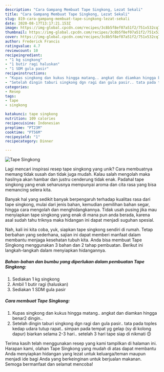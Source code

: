 ```yaml
---
description: "Cara Gampang Membuat Tape Singkong, Lezat Sekali"
title: "Cara Gampang Membuat Tape Singkong, Lezat Sekali"
slug: 819-cara-gampang-membuat-tape-singkong-lezat-sekali
date: 2020-08-17T13:17:21.153Z
image: https://img-global.cpcdn.com/recipes/3c8b5f8ef07a51f2/751x532cq70/tape-singkong-foto-resep-utama.jpg
thumbnail: https://img-global.cpcdn.com/recipes/3c8b5f8ef07a51f2/751x532cq70/tape-singkong-foto-resep-utama.jpg
cover: https://img-global.cpcdn.com/recipes/3c8b5f8ef07a51f2/751x532cq70/tape-singkong-foto-resep-utama.jpg
author: Frederick Francis
ratingvalue: 4.7
reviewcount: 10
recipeingredient:
- "1 kg singkong"
- "1 butir ragi haluskan"
- "1 SDM gula pasir"
recipeinstructions:
- "Kupas singkong dan kukus hingga matang.. angkat dan diamkan hingga benar2 dingin.."
- "Setelah dingin taburi singkong dgn ragi dan gula pasir.. tata pada toples kedap udara tutup rapat.. simpan pada tempat yg gelap (sy di kolong dapur) biarkan selama 2-3 hari.. setelah 3 hari tape siap di nikmati 😊"
categories:
- Resep
tags:
- tape
- singkong

katakunci: tape singkong 
nutrition: 109 calories
recipecuisine: Indonesian
preptime: "PT23M"
cooktime: "PT56M"
recipeyield: "1"
recipecategory: Dinner

---
```



![Tape Singkong](https://img-global.cpcdn.com/recipes/3c8b5f8ef07a51f2/751x532cq70/tape-singkong-foto-resep-utama.jpg)

Lagi mencari inspirasi resep tape singkong yang unik? Cara membuatnya memang tidak susah dan tidak juga mudah. Kalau salah mengolah maka hasilnya akan hambar dan justru cenderung tidak enak. Padahal tape singkong yang enak seharusnya mempunyai aroma dan cita rasa yang bisa memancing selera kita.

Banyak hal yang sedikit banyak berpengaruh terhadap kualitas rasa dari tape singkong, mulai dari jenis bahan, kemudian pemilihan bahan segar, hingga cara mengolah dan menghidangkannya. Tidak usah pusing jika mau menyiapkan tape singkong yang enak di mana pun anda berada, karena asal sudah tahu triknya maka hidangan ini dapat menjadi suguhan spesial.




Nah, kali ini kita coba, yuk, siapkan tape singkong sendiri di rumah. Tetap berbahan yang sederhana, sajian ini dapat memberi manfaat dalam membantu menjaga kesehatan tubuh kita. Anda bisa membuat Tape Singkong menggunakan 3 bahan dan 2 tahap pembuatan. Berikut ini langkah-langkah dalam menyiapkan hidangannya.

<!--inarticleads1-->

##### Bahan-bahan dan bumbu yang diperlukan dalam pembuatan Tape Singkong:

1. Sediakan 1 kg singkong
1. Ambil 1 butir ragi (haluskan)
1. Sediakan 1 SDM gula pasir




<!--inarticleads2-->

##### Cara membuat Tape Singkong:

1. Kupas singkong dan kukus hingga matang.. angkat dan diamkan hingga benar2 dingin..
1. Setelah dingin taburi singkong dgn ragi dan gula pasir.. tata pada toples kedap udara tutup rapat.. simpan pada tempat yg gelap (sy di kolong dapur) biarkan selama 2-3 hari.. setelah 3 hari tape siap di nikmati 😊




Terima kasih telah menggunakan resep yang kami tampilkan di halaman ini. Harapan kami, olahan Tape Singkong yang mudah di atas dapat membantu Anda menyiapkan hidangan yang lezat untuk keluarga/teman maupun menjadi ide bagi Anda yang berkeinginan untuk berjualan makanan. Semoga bermanfaat dan selamat mencoba!
